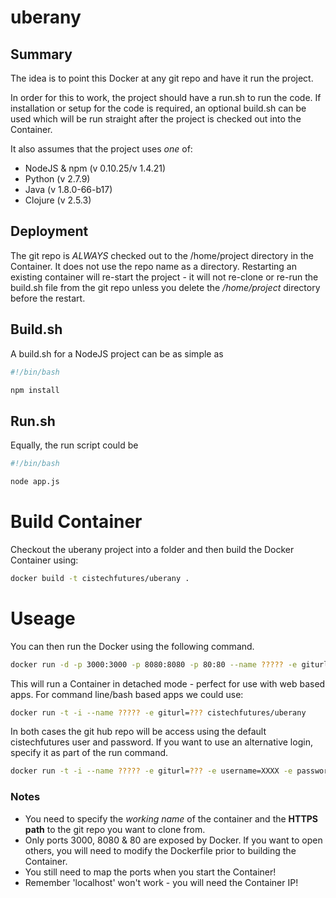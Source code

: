 # uberany
## Summary
The idea is to point this Docker at any git repo and have it run the project.

In order for this to work, the project should have a run.sh to run the code. If installation or setup for the code is required, an optional build.sh can be used which will be run straight after the project is checked out into the Container.

It also assumes that the project uses *one* of:

* NodeJS & npm (v 0.10.25/v 1.4.21)
* Python (v 2.7.9)
* Java (v 1.8.0-66-b17)
* Clojure (v 2.5.3)

## Deployment
The git repo is *ALWAYS* checked out to the /home/project directory in the Container. It does not use the repo name as a directory. Restarting an existing container will re-start the project - it will not re-clone or re-run the build.sh file from the git repo unless you delete the */home/project* directory before the restart.

## Build.sh

A build.sh for a NodeJS project can be as simple as

```bash
#!/bin/bash

npm install
```

## Run.sh
Equally, the run script could be 

```bash
#!/bin/bash

node app.js
```

# Build Container
Checkout the uberany project into a folder and then build the Docker Container using:

```bash
docker build -t cistechfutures/uberany .
```

# Useage
You can then run the Docker using the following command. 

```bash
docker run -d -p 3000:3000 -p 8080:8080 -p 80:80 --name ????? -e giturl=??? cistechfutures/uberany
```

This will run a Container in detached mode - perfect for use with web based apps. For command line/bash based apps we could use:

```bash
docker run -t -i --name ????? -e giturl=??? cistechfutures/uberany
```

In both cases the git hub repo will be access using the default cistechfutures user and password. If you want to use an alternative login, specify it as part of the run command.

```bash
docker run -t -i --name ????? -e giturl=??? -e username=XXXX -e password=YYYY cistechfutures/uberany
```

### Notes
* You need to specify the *working name* of the container and the **HTTPS path** to the git repo you want to clone from. 
* Only ports 3000, 8080 & 80 are exposed by Docker. If you want to open others, you will need to modify the Dockerfile prior to building the Container.
* You still need to map the ports when you start the Container!
* Remember 'localhost' won't work - you will need the Container IP!

